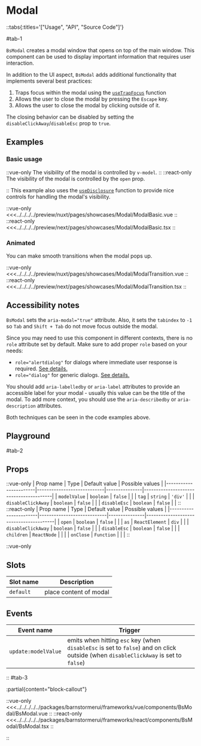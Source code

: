 # Modal

::tabs{:titles='["Usage", "API", "Source Code"]'}

#tab-1

`BsModal` creates a modal window that opens on top of the main window. This component can be used to display important information that requires user interaction.

In addition to the UI aspect, `BsModal` adds additional functionality that implements several best practices:

1. Traps focus within the modal using the [`useTrapFocus`](../hooks/useTrapFocus.html) function
2. Allows the user to close the modal by pressing the `Escape` key.
3. Allows the user to close the modal by clicking outside of it.

The closing behavior can be disabled by setting the `disableClickAway`/`disableEsc` prop to `true`.

## Examples

### Basic usage

::vue-only
The visibility of the modal is controlled by `v-model`.
::
::react-only
The visibility of the modal is controlled by the `open` prop.

::
This example also uses the [`useDisclosure`](../hooks/useDisclosure.html) function to provide nice controls for handling the modal's visibility.

<Showcase showcase-name="Modal/ModalBasic" style="min-height:400px">

::vue-only
<<<../../../../preview/nuxt/pages/showcases/Modal/ModalBasic.vue
::
::react-only
<<<../../../../preview/next/pages/showcases/Modal/ModalBasic.tsx
::

</Showcase>

### Animated

You can make smooth transitions when the modal pops up.

<Showcase showcase-name="Modal/ModalTransition" style="min-height:400px">

::vue-only
<<<../../../../preview/nuxt/pages/showcases/Modal/ModalTransition.vue
::
::react-only
<<<../../../../preview/next/pages/showcases/Modal/ModalTransition.tsx
::

</Showcase>

## Accessibility notes

`BsModal` sets the `aria-modal="true"` attribute. Also, it sets the `tabindex` to `-1` so `Tab` and `Shift + Tab` do not move focus outside the modal.

Since you may need to use this component in different contexts, there is no `role` attribute set by default. Make sure to add proper `role` based on your needs:

- `role="alertdialog"` for dialogs where immediate user response is required. [See details.](https://developer.mozilla.org/en-US/docs/Web/Accessibility/ARIA/Roles/alertdialog_role)
- `role="dialog"` for generic dialogs. [See details.](https://developer.mozilla.org/en-US/docs/Web/Accessibility/ARIA/Roles/dialog_role)

You should add `aria-labelledby` or `aria-label` attributes to provide an accessible label for your modal - usually this value can be the title of the modal. To add more context, you should use the `aria-describedby` or `aria-description` attributes.

Both techniques can be seen in the code examples above.

## Playground

<Generate style="height: 600px"/>

#tab-2

## Props


::vue-only
| Prop name             | Type                       | Default value | Possible values                        |
|-----------------------|----------------------------|---------------|----------------------------------------|
| `modelValue`            | `boolean`                    | `false`         |                                        |
| `tag`                   | `string`                     | `'div'`         |                                        |
|  `disableClickAway`     | `boolean`                    | `false`        |                                        |
|  `disableEsc`           |  `boolean`                   | `false`        |                                        |
::
::react-only
| Prop name             | Type                       | Default value | Possible values                        |
|-----------------------|----------------------------|---------------|----------------------------------------|
| `open`                  | `boolean`                    | `false`         |                                        |
| `as`                    | `ReactElement`               | `div`         |                                        |
|  `disableClickAway`     | `boolean`                    | `false`        |                                        |
|  `disableEsc`           |  `boolean`                   | `false`        |                                        |
|  `children`             |  `ReactNode`                 |               |                                        |
|  `onClose`              |  `Function`                  |               |                                        |
::


::vue-only

## Slots

| Slot name | Description             |
| --------- | ----------------------- |
| `default`   | place content of modal |

## Events

| Event name        | Trigger                        |
| ----------------- | ------------------------------ |
| `update:modelValue` | emits when hitting `esc` key (when `disableEsc` is set to `false`) and on click outside (when `disableClickAway` is set to `false`) |
::
#tab-3

:partial{content="block-callout"}

::vue-only
<<<../../../../../packages/barnstormerui/frameworks/vue/components/BsModal/BsModal.vue
::
::react-only
<<<../../../../../packages/barnstormerui/frameworks/react/components/BsModal/BsModal.tsx
::

::
